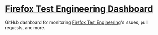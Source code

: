 # [Firefox Test Engineering Dashboard](https://mozilla.github.io/fxtest-dashboard/)

GitHub dashboard for monitoring [Firefox Test Engineering](https://wiki.mozilla.org/TestEngineering)'s issues, pull requests, and more.
